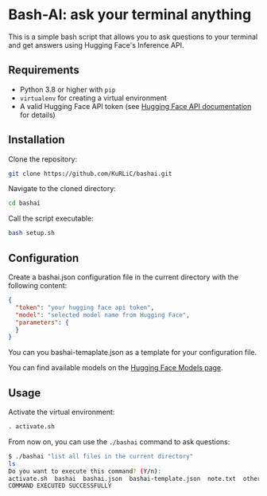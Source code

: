 # Bash-AI: ask your terminal anything

This is a simple bash script that allows you to ask questions to your terminal and get answers using Hugging Face's Inference API.

## Requirements

- Python 3.8 or higher with `pip`
- `virtualenv` for creating a virtual environment
- A valid Hugging Face API token (see [Hugging Face API documentation](https://huggingface.co/docs/api-inference/index) for details)

## Installation

Clone the repository:

```bash
git clone https://github.com/KuRLiC/bashai.git
```

Navigate to the cloned directory:

```bash
cd bashai
```

Call the script executable:

```bash
bash setup.sh
```

## Configuration

Create a bashai.json configuration file in the current directory with the following content:

```json
{
  "token": "your hugging face api token",
  "model": "selected model name from Hugging Face",
  "parameters": {
  }
}
```

You can you bashai-temaplate.json as a template for your configuration file.

You can find available models on the [Hugging Face Models page](https://huggingface.co/models).

## Usage

Activate the virtual environment:

```bash
. activate.sh
```

From now on, you can use the `./bashai` command to ask questions:

```bash
$ ./bashai "list all files in the current directory"
ls
Do you want to execute this command? (Y/n):
activate.sh  bashai  bashai.json  bashai-template.json  note.txt  other  README.md  requirements.txt  setup.sh
COMMAND EXECUTED SUCCESSFULLY
```
